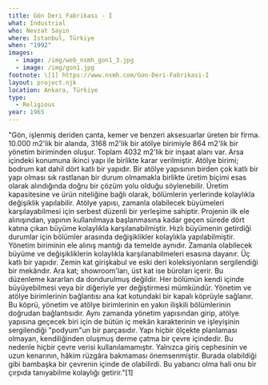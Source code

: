 ```yaml
---
title: Gön Deri Fabrikası - I
what: Industrial
who: Nevzat Sayın
where: Istanbul, Türkiye
when: "1992"
images:
  - image: /img/web_nsmh_gon1_3.jpg
  - image: /img/gon1.jpg
footnote: \[1] https://www.nsmh.com/Gon-Deri-Fabrikasi-I
layout: project.njk
location: Ankara, Türkiye
type:
  - Religious
year: 1965
---
```

"Gön, işlenmiş deriden çanta, kemer ve benzeri aksesuarlar üreten bir firma. 10.000 m2'lik bir alanda, 3168 m2'lik bir atölye birimiyle 864 m2'lik bir yönetim biriminden oluşur. Toplam 4032 m2'lik bir inşaat alanı var. Arsa içindeki konumuna ikinci yapı ile birlikte karar verilmiştir. Atölye birimi; bodrum kat dahil dört katlı bir yapıdır. Bir atölye yapısının birden çok katlı bir yapı olması sık rastlanan bir durum olmamakla birlikte üretim biçimi esas olarak alındığında doğru bir çözüm yolu olduğu söylenebilir. Üretim kapasitesine ve ürün niteliğine bağlı olarak, bölümlerin yerlerinde kolaylıkla değişiklik yapılabilir. Atölye yapısı, zamanla olabilecek büyümeleri karşılayabilmesi için serbest düzenli bir yerleşime sahiptir. Projenin ilk ele alınışından, yapının kullanılmaya başlanmasına kadar geçen sürede dört katına çıkan büyüme kolaylıkla karşılanabilmiştir. Hızlı büyümenin getirdiği durumlar için bölümler arasında değişiklikler kolaylıkla yapılabilmiştir. Yönetim biriminin ele alınış mantığı da temelde aynıdır. Zamanla olabilecek büyüme ve değişikliklerin kolaylıkla karşılanabilmeleri esasına dayanır. Üç katlı bir yapıdır. Zemin kat girişkabul ve eski deri koleksiyonların sergilendiği bir mekândır. Ara kat; showroom'ları, üst kat ise büroları içerir. Bu düzenleme kararları da dondurulmuş değildir. Her bölümün kendi içinde büyüyebilmesi veya bir diğeriyle yer değiştirmesi mümkündür. Yönetim ve atölye birimlerinin bağlantısı ana kat kotundaki bir kapalı köprüyle sağlanır. Bu köprü, yönetim ve atölye birimlerinin en yakın ilişkili bölümlerinin doğrudan bağlantısıdır. Aynı zamanda yönetim yapısından girip, atölye yapısına geçecek biri için de bütün iç mekân karakterinin ve işleyişinin sergilendiği "podyum"un bir parçasıdır. Yapı hiçbir ölçekte planlaması olmayan, kendiliğinden oluşmuş derme çatma bir çevre içindedir. Bu nedenle hiçbir çevre verisi kullanılamamıştır. Yalnızca giriş cephesinin ve uzun kenarının, hâkim rüzgâra bakmaması önemsenmiştir. Burada olabildiği gibi bambaşka bir çevrenin içinde de olabilirdi. Bu yabancı olma hali onu bir çırpıda tanıyabilme kolaylığı getirir."\[1]